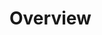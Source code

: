 <!-- ---
layout: default
title: Overview
nav_order: 1
ept: 123
filepath: overview/1-overview.html
--- -->

# Overview
